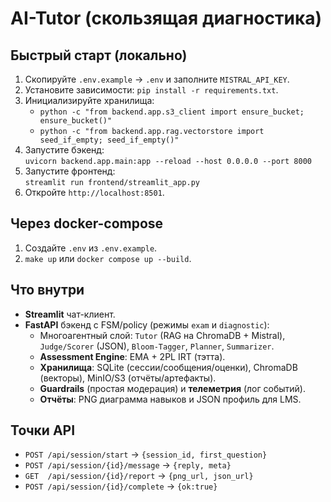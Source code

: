 # AI-Tutor (скользящая диагностика)

## Быстрый старт (локально)
1. Скопируйте `.env.example` → `.env` и заполните `MISTRAL_API_KEY`.
2. Установите зависимости: `pip install -r requirements.txt`.
3. Инициализируйте хранилища:
   - `python -c "from backend.app.s3_client import ensure_bucket; ensure_bucket()"`
   - `python -c "from backend.app.rag.vectorstore import seed_if_empty; seed_if_empty()"`
4. Запустите бэкенд:  
   `uvicorn backend.app.main:app --reload --host 0.0.0.0 --port 8000`
5. Запустите фронтенд:  
   `streamlit run frontend/streamlit_app.py`
6. Откройте `http://localhost:8501`.

## Через docker-compose
1. Создайте `.env` из `.env.example`.
2. `make up` или `docker compose up --build`.

## Что внутри
- **Streamlit** чат-клиент.
- **FastAPI** бэкенд с FSM/policy (режимы `exam` и `diagnostic`):
  - Многоагентный слой: `Tutor` (RAG на ChromaDB + Mistral), `Judge/Scorer` (JSON), `Bloom-Tagger`, `Planner`, `Summarizer`.
  - **Assessment Engine**: EMA + 2PL IRT (тэтта).
  - **Хранилища**: SQLite (сессии/сообщения/оценки), ChromaDB (векторы), MinIO/S3 (отчёты/артефакты).
  - **Guardrails** (простая модерация) и **телеметрия** (лог событий).
  - **Отчёты**: PNG диаграмма навыков и JSON профиль для LMS.

## Точки API
- `POST /api/session/start` → `{session_id, first_question}`
- `POST /api/session/{id}/message` → `{reply, meta}`
- `GET  /api/session/{id}/report` → `{png_url, json_url}`
- `POST /api/session/{id}/complete` → `{ok:true}`
